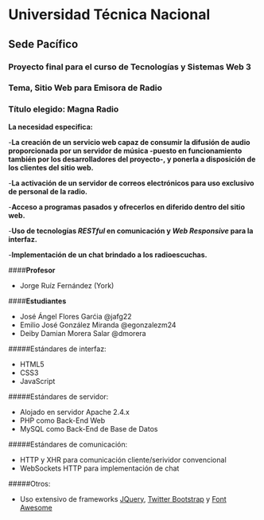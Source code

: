 # Universidad Técnica Nacional
## Sede Pacífico

### Proyecto final para el curso de Tecnologías y Sistemas Web 3
### Tema, Sitio Web para Emisora de Radio
### Título elegido: Magna Radio

**La necesidad especifica:**

-**La creación de un servicio web capaz de consumir la difusión de audio proporcionada por un servidor de música -puesto en funcionamiento también por los desarrolladores del proyecto-, y ponerla a disposición de los clientes del sitio web.**

-**La activación de un servidor de correos electrónicos para uso exclusivo de personal de la radio.**

-**Acceso a programas pasados y ofrecerlos en diferido dentro del sitio web.**

-**Uso de tecnologías _RESTful_ en comunicación y _Web Responsive_ para la interfaz.**

-**Implementación de un chat brindado a los radioescuchas.**

####**Profesor**
- Jorge Ruíz Fernández (York)

####**Estudiantes**
- José Ángel Flores Garćia @jafg22  
- Emilio José González Miranda @egonzalezm24
- Deiby Damian Morera Salar @dmorera

#####Estándares de interfaz:
- HTML5
- CSS3
- JavaScript

#####Estándares de servidor:
- Alojado en servidor Apache 2.4.x
- PHP como Back-End Web
- MySQL como Back-End  de Base de Datos


#####Estándares de comunicación:
- HTTP y XHR para comunicación cliente/serividor convencional
- WebSockets HTTP para implementación de chat

#####Otros:
- Uso extensivo de frameworks [JQuery](https://jquery.com/), [Twitter Bootstrap](http://getbootstrap.com/) y [Font Awesome](https://fortawesome.github.io/Font-Awesome/)

